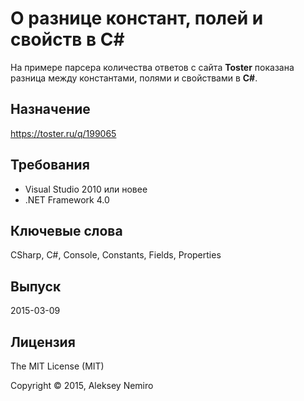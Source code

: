 ﻿# О разнице констант, полей и свойств в C#

На примере парсера количества ответов с сайта **Toster** показана
разница между константами, полями и свойствами в **C#**.

## Назначение

https://toster.ru/q/199065

## Требования

* Visual Studio 2010 или новее
* .NET Framework 4.0

## Ключевые слова

CSharp, C#, Console, Constants, Fields, Properties

## Выпуск

2015-03-09

## Лицензия

The MIT License (MIT)

Copyright © 2015, Aleksey Nemiro